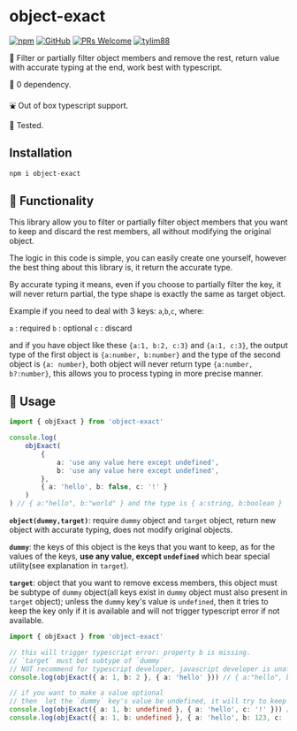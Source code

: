# object-exact

[![npm](https://img.shields.io/npm/v/object-exact)](https://www.npmjs.com/package/object-exact) [![GitHub](https://img.shields.io/github/license/tylim88/object-exact)](https://github.com/tylim88/object-exact/blob/master/LICENSE) [![PRs Welcome](https://img.shields.io/badge/PRs-welcome-brightgreen.svg?style=flat-square)](https://github.com/tylim88/object-exact/pulls) [![tylim88](https://circleci.com/gh/tylim88/object-exact.svg?style=shield)](<[LINK](https://github.com/tylim88/object-exact#object-exact)>)

🐤 Filter or partially filter object members and remove the rest, return value with accurate typing at the end, work best with typescript.

🥰 0 dependency.

⛲️ Out of box typescript support.

🦺 Tested.

## Installation

```bash
npm i object-exact
```

## 🦗 Functionality

This library allow you to filter or partially filter object members that you want to keep and discard the rest members, all without modifying the original object.

The logic in this code is simple, you can easily create one yourself, however the best thing about this library is, it return the accurate type.

By accurate typing it means, even if you choose to partially filter the key, it will never return partial, the type shape is exactly the same as target object.

Example if you need to deal with 3 keys: `a`,`b`,`c`, where:

`a` : required
`b` : optional
`c` : discard

and if you have object like these `{a:1, b:2, c:3}` and `{a:1, c:3}`, the output type of the first object is `{a:number, b:number}` and the type of the second object is `{a: number}`, both object will never return type `{a:number, b?:number}`, this allows you to process typing in more precise manner.

## 🎵 Usage

```ts
import { objExact } from 'object-exact'

console.log(
	objExact(
		{
			a: 'use any value here except undefined',
			b: 'use any value here except undefined',
		},
		{ a: 'hello', b: false, c: '!' }
	)
) // { a:"hello", b:"world" } and the type is { a:string, b:boolean }
```

**`object(dummy,target)`**: require `dummy` object and `target` object, return new object with accurate typing, does not modify original objects.

**`dummy`**: the keys of this object is the keys that you want to keep, as for the values of the keys, **use any value, except `undefined`** which bear special utility(see explanation in `target`).

**`target`**: object that you want to remove excess members, this object must be subtype of `dummy` object(all keys exist in `dummy` object must also present in `target` object); unless the `dummy` key's value is `undefined`, then it tries to keep the key only if it is available and will not trigger typescript error if not available.

```ts
import { objExact } from 'object-exact'

// this will trigger typescript error: property b is missing.
// `target` must bet subtype of `dummy`
// NOT recommend for typescript developer, javascript developer is unaffected
console.log(objExact({ a: 1, b: 2 }, { a: 'hello' })) // { a:"hello", b: undefined } and the type is { a: unknown, b: unknown } <- wasted

// if you want to make a value optional
// then  let the `dummy` key's value be undefined, it will try to keep the key if it is available in `target`
console.log(objExact({ a: 1, b: undefined }, { a: 'hello', c: '!' })) // { a:"hello" } and the type is {a: string}
console.log(objExact({ a: 1, b: undefined }, { a: 'hello', b: 123, c: '!' })) // { a:"hello", b:123 } and the type is {a: string, b: number}
```
